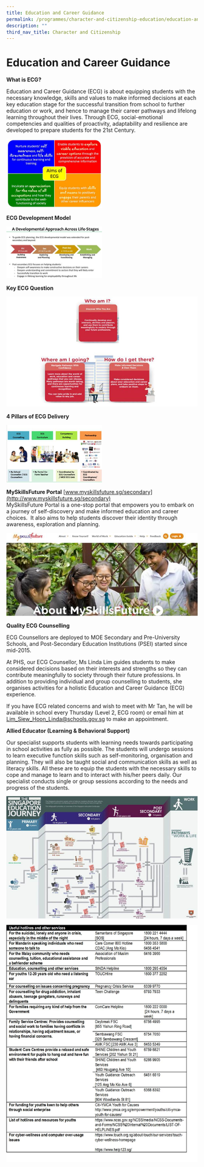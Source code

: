 ```yaml
---
title: Education and Career Guidance
permalink: /programmes/character-and-citizenship-education/education-and-career-guidance/
description: ""
third_nav_title: Character and Citizenship
---
```

# **Education and Career Guidance**

**What is ECG?**

Education and Career Guidance (ECG) is about equipping students with the necessary knowledge, skills and values to make informed decisions at each key education stage for the successful transition from school to further education or work, and hence to manage their career pathways and lifelong learning throughout their lives. Through ECG, social-emotional competencies and qualities of proactivity, adaptability and resilience are developed to prepare students for the 21st&nbsp;Century.

<img src="/images/aimsOfECG.jpg" style="width:50%">


**ECG Development Model**

<img src="/images/ADevelopmentECG.jpg" style="width:50%">


**Key ECG Question**

<img src="/images/whoAmI-ECG.jpg" style="width:100%">

**4 Pillars of ECG Delivery**  

<img src="/images/pillarsECG.jpg" style="width:50%">

**MySkillsFuture Portal** [www.myskillsfuture.sg/secondary](http://www.myskillsfuture.sg/secondary)    
MySkillsFuture Portal is a one-stop portal that empowers you to embark on a journey of self-discovery and make informed education and career choices.&nbsp; It also aims to help students discover their identity through awareness, exploration and planning.

![](/images/myskillfuture.jpg)

**Quality ECG Counselling**

ECG Counsellors are deployed to MOE Secondary and Pre-University Schools, and Post-Secondary Education Institutions (PSEI) started since mid-2015.

At PHS, our ECG Counsellor, Ms Linda Lim guides students to make considered decisions based on their interests and strengths so they can contribute meaningfully to society through their future professions. In addition to providing individual and group counselling to students, she organises activities for a holistic Education and Career Guidance (ECG) experience.

If you have ECG related concerns and wish to meet with Mr Tan, he will be available in school every Thursday (Level 2, ECG room) or email him at Lim_Siew_Hoon_Linda@schools.gov.sg to make an appointment.

**Allied Educator (Learning &amp; Behavioral Support)**

Our specialist supports students with learning needs towards participating in school activities as fully as possible. The students will undergo sessions to learn executive function skills such as self-monitoring, organisation and planning. They will also be taught social and communication skills as well as literacy skills. All these are to equip the students with the necessary skills to cope and manage to learn and to interact with his/her peers daily. Our specialist conducts single or group sessions according to the needs and progress of the students.

![](/images/SingaporeEducationJourney.jpg)

![](/images/ECGTable.jpg)